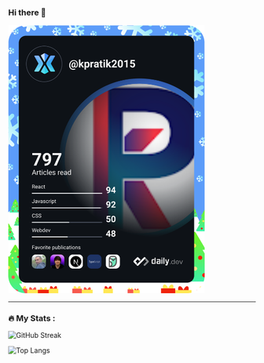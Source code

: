 ### Hi there 👋

<a href="https://app.daily.dev/kpratik2015"><img src="https://github.com/kpratik2015/kpratik2015/blob/master/devcard.svg" width="400" alt="Pratik Kataria's Dev Card"/></a>

---

### :fire: My Stats :
![GitHub Streak](http://github-readme-streak-stats.herokuapp.com?user=kpratik2015&theme=dark&background=000000)

![Top Langs](https://github-readme-stats.vercel.app/api/top-langs/?username=kpratik2015&layout=compact&theme=vision-friendly-dark)

